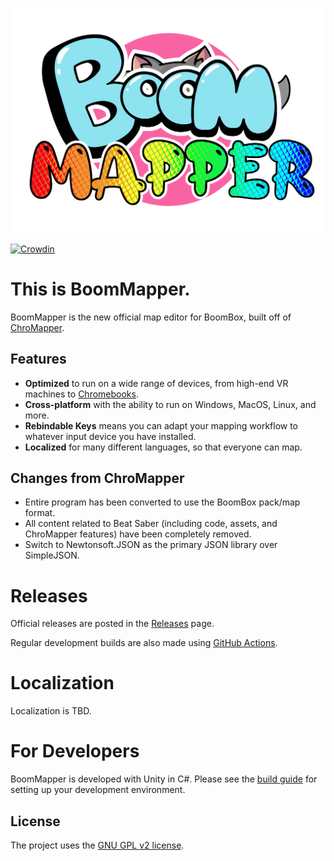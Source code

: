 ﻿![This is BoomMapper.](https://github.com/Cyberspline/BoomBox_BoomMapper/blob/master/Assets/_Graphics/Textures%20And%20Sprites/BoomMapper.png)

[![Crowdin](https://badges.crowdin.net/chromapper/localized.svg)](https://crowdin.com/project/chromapper)

# This is BoomMapper.
BoomMapper is the new official map editor for BoomBox, built off of [ChroMapper](https://github.com/Caeden117/ChroMapper).

## Features
- **Optimized** to run on a wide range of devices, from high-end VR machines to [Chromebooks](https://cdn.discordapp.com/attachments/702231982335197264/892184054147993640/20210927_190030.jpg).
- **Cross-platform** with the ability to run on Windows, MacOS, Linux, and more.
- **Rebindable Keys** means you can adapt your mapping workflow to whatever input device you have installed.
- **Localized** for many different languages, so that everyone can map.

## Changes from ChroMapper
- Entire program has been converted to use the BoomBox pack/map format.
- All content related to Beat Saber (including code, assets, and ChroMapper features) have been completely removed.
- Switch to Newtonsoft.JSON as the primary JSON library over SimpleJSON.

# Releases
Official releases are posted in the [Releases](https://github.com/Cyberspline/BoomBox_BoomMapper/releases) page.

Regular development builds are also made using [GitHub Actions](https://github.com/Cyberspline/BoomBox_BoomMapper/actions).

# Localization
Localization is TBD.

# For Developers
BoomMapper is developed with Unity in C#. Please see the [build guide](BUILD.md) for setting up your development environment.

## License
The project uses the [GNU GPL v2 license](https://github.com/Cyberspline/BoomBox_BoomMapper/blob/master/LICENSE).
